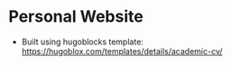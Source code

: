 # Personal Website

* Built using hugoblocks template: https://hugoblox.com/templates/details/academic-cv/